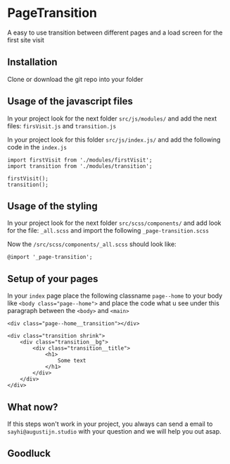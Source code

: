 # PageTransition
A easy to use transition between different pages and a load screen for the first site visit

## Installation
Clone or download the git repo into your folder


## Usage of the javascript files
In your project look for the next folder ```src/js/modules/``` and add the next files:
```firsVisit.js``` and ```transition.js```

In your project look for this folder ```src/js/index.js/``` and add the following code in the ```index.js```
```pageTransition
import firstVisit from './modules/firstVisit';
import transition from './modules/transition';

firstVisit();
transition();
```

## Usage of the styling
In your project look for the next folder ```src/scss/components/``` and add look for the file:
```_all.scss``` and import the following ```_page-transition.scss```

Now the ```/src/scss/components/_all.scss``` should look like:
```pageTransition
@import '_page-transition';
```

## Setup of your pages
In your ```index``` page place the following classname ```page--home``` to your body like ```<body class="page--home">``` and place the code what u see under this paragraph between the ```<body>``` and ```<main>```
```pageTransition
<div class="page--home__transition"></div>

<div class="transition shrink">
    <div class="transition__bg">
        <div class="transition__title">
            <h1>
                Some text
            </h1>
        </div>
    </div>
</div>
```

## What now?
If this steps won't work in your project, you always can send a email to ```sayhi@augustijn.studio``` with your question and we will help you out asap.

## Goodluck
